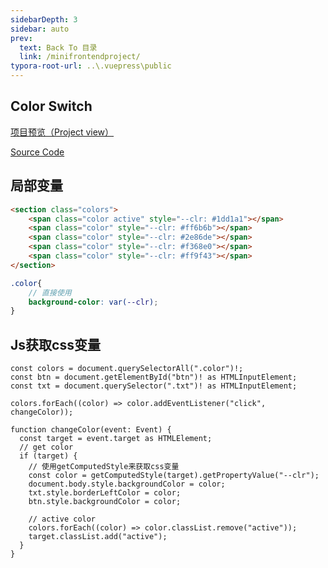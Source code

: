 ```yaml
---
sidebarDepth: 3
sidebar: auto
prev:
  text: Back To 目录
  link: /minifrontendproject/
typora-root-url: ..\.vuepress\public
---
```




## Color Switch

[项目预览（Project view）](https://q10viking.github.io/Mini-FrontEnd-project/49%20color%20switch/dist/)

[Source Code](https://github.com/Q10Viking/Mini-FrontEnd-project/tree/main/49%20color%20switch)

<common-progresson-snippet src="https://q10viking.github.io/Mini-FrontEnd-project/49%20color%20switch/dist/"/>



## 局部变量

```html
<section class="colors">
    <span class="color active" style="--clr: #1dd1a1"></span>
    <span class="color" style="--clr: #ff6b6b"></span>
    <span class="color" style="--clr: #2e86de"></span>
    <span class="color" style="--clr: #f368e0"></span>
    <span class="color" style="--clr: #ff9f43"></span>
</section>
```

```scss
.color{
    // 直接使用
    background-color: var(--clr);
}
```



## Js获取css变量

```tsx
const colors = document.querySelectorAll(".color")!;
const btn = document.getElementById("btn")! as HTMLInputElement;
const txt = document.querySelector(".txt")! as HTMLInputElement;

colors.forEach((color) => color.addEventListener("click", changeColor));

function changeColor(event: Event) {
  const target = event.target as HTMLElement;
  // get color
  if (target) {
    // 使用getComputedStyle来获取css变量
    const color = getComputedStyle(target).getPropertyValue("--clr");
    document.body.style.backgroundColor = color;
    txt.style.borderLeftColor = color;
    btn.style.backgroundColor = color;

    // active color
    colors.forEach((color) => color.classList.remove("active"));
    target.classList.add("active");
  }
}
```

